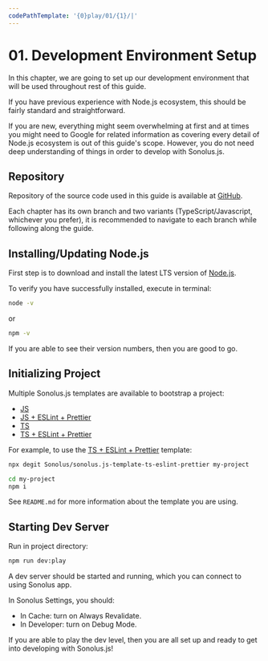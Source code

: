 ```yaml
---
codePathTemplate: '{0}play/01/{1}/|'
---
```


# 01. Development Environment Setup

In this chapter, we are going to set up our development environment that will be used throughout rest of this guide.

If you have previous experience with Node.js ecosystem, this should be fairly standard and straightforward.

If you are new, everything might seem overwhelming at first and at times you might need to Google for related information as covering every detail of Node.js ecosystem is out of this guide's scope. However, you do not need deep understanding of things in order to develop with Sonolus.js.

## Repository

Repository of the source code used in this guide is available at [GitHub](https://github.com/Sonolus/wiki-sonolus.js-guide-code).

Each chapter has its own branch and two variants (TypeScript/Javascript, whichever you prefer), it is recommended to navigate to each branch while following along the guide.

## Installing/Updating Node.js

First step is to download and install the latest LTS version of [Node.js](https://nodejs.org).

To verify you have successfully installed, execute in terminal:

```bash
node -v
```

or

```bash
npm -v
```

If you are able to see their version numbers, then you are good to go.

## Initializing Project

Multiple Sonolus.js templates are available to bootstrap a project:

-   [JS](https://github.com/Sonolus/sonolus.js-template-js)
-   [JS + ESLint + Prettier](https://github.com/Sonolus/sonolus.js-template-js-eslint-prettier)
-   [TS](https://github.com/Sonolus/sonolus.js-template-ts)
-   [TS + ESLint + Prettier](https://github.com/Sonolus/sonolus.js-template-ts-eslint-prettier)

For example, to use the [TS + ESLint + Prettier](https://github.com/Sonolus/sonolus.js-template-ts-eslint-prettier) template:

```bash
npx degit Sonolus/sonolus.js-template-ts-eslint-prettier my-project

cd my-project
npm i
```

See `README.md` for more information about the template you are using.

## Starting Dev Server

Run in project directory:

```bash
npm run dev:play
```

A dev server should be started and running, which you can connect to using Sonolus app.

In Sonolus Settings, you should:

-   In Cache: turn on Always Revalidate.
-   In Developer: turn on Debug Mode.

If you are able to play the dev level, then you are all set up and ready to get into developing with Sonolus.js!
